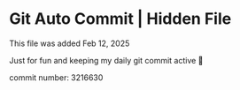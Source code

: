 # Git Auto Commit | Hidden File

This file was added Feb 12, 2025

Just for fun and keeping my daily git commit active 🤪

commit number: 3216630

